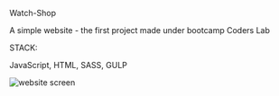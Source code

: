 Watch-Shop

A simple website - the first project made under bootcamp Coders Lab

STACK:

  JavaScript, HTML, SASS, GULP
  
  ![website screen](./images/screenWatch.png)

